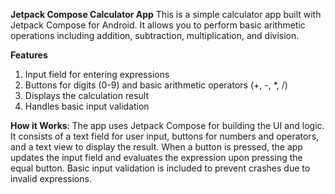 **Jetpack Compose Calculator App**
This is a simple calculator app built with Jetpack Compose for Android. It allows you to perform basic arithmetic operations including addition, subtraction, multiplication, and division.

**Features**
1. Input field for entering expressions
2. Buttons for digits (0-9) and basic arithmetic operators (+, -, *, /)
3. Displays the calculation result
4. Handles basic input validation

**How it Works**: The app uses Jetpack Compose for building the UI and logic. It consists of a text field for user input, buttons for numbers and operators, and a text view to display the result. When a button is pressed, the app updates the input field and evaluates the expression upon pressing the equal button. Basic input validation is included to prevent crashes due to invalid expressions.
